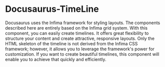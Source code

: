 # Docusaurus-TimeLine
 
Docusaurus uses the Infima framework for styling layouts. The components described here are entirely based on the Infima grid system. With this component, you can easily create timelines. It offers great flexibility to structure your content and create attractive, responsive layouts. Only the HTML skeleton of the timeline is not derived from the Infima CSS framework; however, it allows you to leverage the framework's power for customization. If you want to create beautiful timelines, this component will enable you to achieve that quickly and efficiently.

